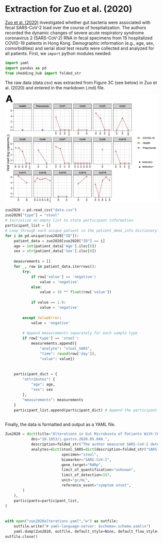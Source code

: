 # Extraction for Zuo et al. (2020)
[Zuo et al. (2020)](https://www.gastrojournal.org/article/S0016-5085(20)34701-6/fulltext?referrer=https%3A%2F%2Fpubmed.ncbi.nlm.nih.gov%2F) investigated whether gut bacteria were associated with fecal SARS-CoV-2 load over the course of hospitalization. The authors recorded the dynamic changes of severe acute respiratory syndrome coronavirus 2 (SARS-CoV-2) RNA in fecal specimens from 15 hospitalized COVID-19 patients in Hong Kong. Demographic information (e.g., age, sex, comorbidities) and serial stool test results were collected and analyzed for all patients.
First, we `import` python modules needed:

```python
import yaml
import pandas as pd
from shedding_hub import folded_str
```
The raw data (data.csv) was extracted from Figure 3C (see below) in Zuo et al. (2020) and entered in the markdown (.md) file.

![image](patient_data.png)

```python
zuo2020 = pd.read_csv("data.csv")
zuo2020["type"] = "stool"
# Initialize an empty list to store participant information
participant_list = []
# Loop through each unique patient in the patient_demo_info dictionary
for i in pd.unique(zuo2020["ID"]):
    patient_data = zuo2020[zuo2020["ID"] == i]
    age = int(patient_data['Age'].iloc[0])  
    sex = str(patient_data['Sex'].iloc[0]) 

    measurements = []
    for _, row in patient_data.iterrows():
        try:
            if row['value'] == 'negative':
                value = 'negative'
            else:
                value = 10 ** float(row['value']) 

            if value == 1.0:
                value = 'negative'

        except ValueError:
            value = 'negative'

        # Append measurements separately for each sample type
        if row['type'] == 'stool':
            measurements.append({
                "analyte": "stool_SARS", 
                "time": round(row['day']), 
                "value": value})


    participant_dict = {
        "attributes": {
            "age": age,
            "sex": sex
        },
        "measurements": measurements
    }
    participant_list.append(participant_dict) # Append the participant's data to the list
   
```

Finally, the data is formatted and output as a YAML file.

```python
Zuo2020 = dict(title="Alterations in Gut Microbiota of Patients With COVID-19 During Time of Hospitalization",
            doi="10.1053/j.gastro.2020.05.048.",
            description=folded_str("The author measured SARS-CoV-2 detected by real-time reverse transcriptase PCR in fecal samples from 15 hospitalized COVID-19 patients in Hong Kong.\n"),
            analytes=dict(stool_SARS=dict(description=folded_str("SARS-CoV-2 RNA gene copy concentrations in fecal samples, which were were collected 2 to 3 times per week starting from hospital admission, and SARS-CoV-2 detection in feces was tracked longitudinally. The concentrations were quantified in gene copies per mL.\n"),
                          specimen="stool",
                          biomarker="SARS-CoV-2",
                          gene_target="RdRp",
                          limit_of_quantification="unknown",
                          limit_of_detection=347,
                          unit="gc/mL",
                          reference_event="symptom onset",
        )
    ),
    participants=participant_list,
)


with open("zuo2020alterations.yaml","w") as outfile:
    outfile.write("# yaml-language-server: $schema=.schema.yaml\n")
    yaml.dump(Zuo2020, outfile, default_style=None, default_flow_style=False, sort_keys=False)
outfile.close()
```